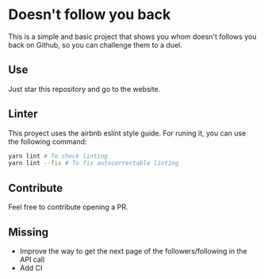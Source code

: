 # Doesn't follow you back

This is a simple and basic project that shows you whom doesn't follows you back on Github, so you can challenge them to a duel.

## Use

Just star this repository and go to the website.

## Linter

This proyect uses the airbnb eslint style guide. For runing it, you can use the following command:

```bash
yarn lint # To check linting
yarn lint --fix # To fix autocorrectable linting
```

## Contribute

Feel free to contribute opening a PR.

## Missing

- Improve the way to get the next page of the followers/following in the API call
- Add CI
